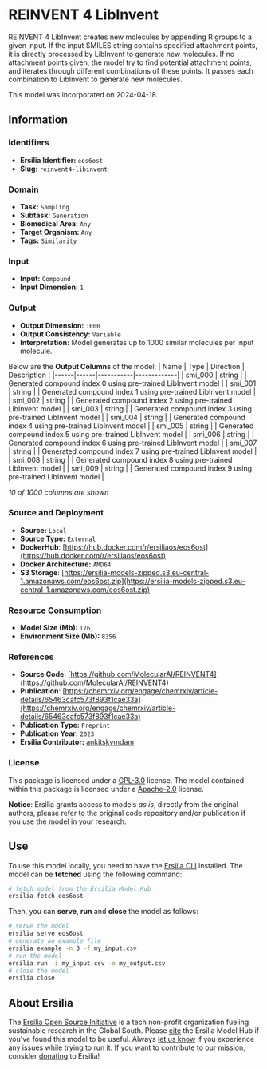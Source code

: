 # REINVENT 4 LibInvent

REINVENT 4 LibInvent creates new molecules by appending R groups to a given input. If the input SMILES string contains specified attachment points, it is directly processed by LibInvent to generate new molecules. If no attachment points given, the model try to find potential attachment points, and iterates through different combinations of these points. It passes each combination to LibInvent to generate new molecules.

This model was incorporated on 2024-04-18.


## Information
### Identifiers
- **Ersilia Identifier:** `eos6ost`
- **Slug:** `reinvent4-libinvent`

### Domain
- **Task:** `Sampling`
- **Subtask:** `Generation`
- **Biomedical Area:** `Any`
- **Target Organism:** `Any`
- **Tags:** `Similarity`

### Input
- **Input:** `Compound`
- **Input Dimension:** `1`

### Output
- **Output Dimension:** `1000`
- **Output Consistency:** `Variable`
- **Interpretation:** Model generates up to 1000 similar molecules per input molecule.

Below are the **Output Columns** of the model:
| Name | Type | Direction | Description |
|------|------|-----------|-------------|
| smi_000 | string |  | Generated compound index 0 using pre-trained LibInvent model |
| smi_001 | string |  | Generated compound index 1 using pre-trained LibInvent model |
| smi_002 | string |  | Generated compound index 2 using pre-trained LibInvent model |
| smi_003 | string |  | Generated compound index 3 using pre-trained LibInvent model |
| smi_004 | string |  | Generated compound index 4 using pre-trained LibInvent model |
| smi_005 | string |  | Generated compound index 5 using pre-trained LibInvent model |
| smi_006 | string |  | Generated compound index 6 using pre-trained LibInvent model |
| smi_007 | string |  | Generated compound index 7 using pre-trained LibInvent model |
| smi_008 | string |  | Generated compound index 8 using pre-trained LibInvent model |
| smi_009 | string |  | Generated compound index 9 using pre-trained LibInvent model |

_10 of 1000 columns are shown_
### Source and Deployment
- **Source:** `Local`
- **Source Type:** `External`
- **DockerHub**: [https://hub.docker.com/r/ersiliaos/eos6ost](https://hub.docker.com/r/ersiliaos/eos6ost)
- **Docker Architecture:** `AMD64`
- **S3 Storage**: [https://ersilia-models-zipped.s3.eu-central-1.amazonaws.com/eos6ost.zip](https://ersilia-models-zipped.s3.eu-central-1.amazonaws.com/eos6ost.zip)

### Resource Consumption
- **Model Size (Mb):** `176`
- **Environment Size (Mb):** `8356`


### References
- **Source Code**: [https://github.com/MolecularAI/REINVENT4](https://github.com/MolecularAI/REINVENT4)
- **Publication**: [https://chemrxiv.org/engage/chemrxiv/article-details/65463cafc573f893f1cae33a](https://chemrxiv.org/engage/chemrxiv/article-details/65463cafc573f893f1cae33a)
- **Publication Type:** `Preprint`
- **Publication Year:** `2023`
- **Ersilia Contributor:** [ankitskvmdam](https://github.com/ankitskvmdam)

### License
This package is licensed under a [GPL-3.0](https://github.com/ersilia-os/ersilia/blob/master/LICENSE) license. The model contained within this package is licensed under a [Apache-2.0](LICENSE) license.

**Notice**: Ersilia grants access to models _as is_, directly from the original authors, please refer to the original code repository and/or publication if you use the model in your research.


## Use
To use this model locally, you need to have the [Ersilia CLI](https://github.com/ersilia-os/ersilia) installed.
The model can be **fetched** using the following command:
```bash
# fetch model from the Ersilia Model Hub
ersilia fetch eos6ost
```
Then, you can **serve**, **run** and **close** the model as follows:
```bash
# serve the model
ersilia serve eos6ost
# generate an example file
ersilia example -n 3 -f my_input.csv
# run the model
ersilia run -i my_input.csv -o my_output.csv
# close the model
ersilia close
```

## About Ersilia
The [Ersilia Open Source Initiative](https://ersilia.io) is a tech non-profit organization fueling sustainable research in the Global South.
Please [cite](https://github.com/ersilia-os/ersilia/blob/master/CITATION.cff) the Ersilia Model Hub if you've found this model to be useful. Always [let us know](https://github.com/ersilia-os/ersilia/issues) if you experience any issues while trying to run it.
If you want to contribute to our mission, consider [donating](https://www.ersilia.io/donate) to Ersilia!
